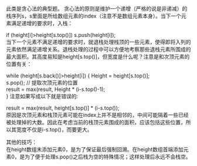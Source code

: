 此类是贪心法的典型题。
贪心法的原则是维护一个递增（严格的说是非递减）的栈序列s，s里面是所给数组元素的index（注意不是数组元素本身）。当下一个元素满足递增的要求时，入栈：

if (height[i]>height[s.top()]) 
  s.push(height[i]);  
当下一个元素不满足递增的要求时，就退栈处理栈顶的一些元素，使得即将入列的元素依然满足递增关系。退栈处理的过程中可以方便地考察那些退栈元素所围成的最大面积。其高度易知是height[s.top()]，但宽度是什么呢？注意是和次顶元素的位置有关：

while (height[s.back()]>height[i])
{
  Height = height[s.top()];  
  s.pop(); // 提取次顶元素的位置  
  result = max(result, Height * (i-s.top()-1);  
}
注意如果写成以下就是错误的:

result = max(result, height[s.top()] * (i-s.top());  
原因是次顶元素和栈顶元素可能在index上并不是相邻的，中间可能隔着一些已经被处理掉的大数。因此在考虑当前的栈顶元素围成的面积，应该包括这些位置，所以其宽度不仅是i-s.top()，而要更大。  

其他的技巧：  
在height数组末添加元素0，是为了保证最后强制回溯。在height数组首端添加元素0，是为了便于处理s.pop()之后栈为空的特殊情况；这样处理后永远不会栈空。
